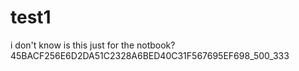 test1
=====

i don't know
is this just for the notbook?
45BACF256E6D2DA51C2328A6BED40C31F567695EF698_500_333